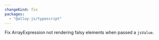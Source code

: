 ```yaml
---
changeKind: fix
packages:
  - "@alloy-js/typescript"
---
```


Fix ArrayExpression not rendering falsy elements when passed a `jsValue`.
